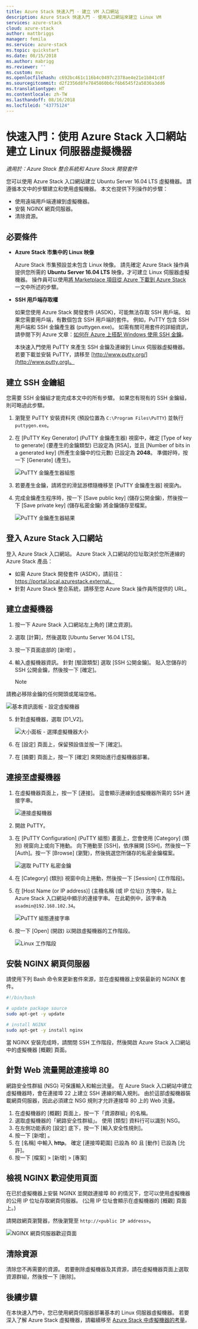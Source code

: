 ```yaml
---
title: Azure Stack 快速入門 - 建立 VM 入口網站
description: Azure Stack 快速入門 - 使用入口網站來建立 Linux VM
services: azure-stack
cloud: azure-stack
author: mattbriggs
manager: femila
ms.service: azure-stack
ms.topic: quickstart
ms.date: 08/15/2018
ms.author: mabrigg
ms.reviewer: ''
ms.custom: mvc
ms.openlocfilehash: c692bc461c116b4c0497c2378ae4e21e1b841c8f
ms.sourcegitcommit: d2f2356d8fe7845860b6cf6b6545f2a5036a3dd6
ms.translationtype: HT
ms.contentlocale: zh-TW
ms.lasthandoff: 08/16/2018
ms.locfileid: "43775124"
---
```

# <a name="quickstart-create-a-linux-server-virtual-machine-with-the-azure-stack-portal"></a>快速入門：使用 Azure Stack 入口網站建立 Linux 伺服器虛擬機器

*適用於：Azure Stack 整合系統和 Azure Stack 開發套件*

您可以使用 Azure Stack 入口網站建立 Ubuntu Server 16.04 LTS 虛擬機器。 請遵循本文中的步驟建立和使用虛擬機器。 本文也提供下列操作的步驟：

* 使用遠端用戶端連線到虛擬機器。
* 安裝 NGINX 網頁伺服器。
* 清除資源。

## <a name="prerequisites"></a>必要條件

* **Azure Stack 市集中的 Linux 映像**

   Azure Stack 市集預設並未包含 Linux 映像。 請先確定 Azure Stack 操作員提供您所需的 **Ubuntu Server 16.04 LTS** 映像，才可建立 Linux 伺服器虛擬機器。 操作員可以使用[將 Marketplace 項目從 Azure 下載到 Azure Stack](../azure-stack-download-azure-marketplace-item.md) 一文中所述的步驟。

* **SSH 用戶端存取權**

   如果您使用 Azure Stack 開發套件 (ASDK)，可能無法存取 SSH 用戶端。 如果您需要用戶端，有數個包含 SSH 用戶端的套件。 例如，PuTTY 包含 SSH 用戶端和 SSH 金鑰產生器 (puttygen.exe)。 如需有關可用套件的詳細資訊，請參閱下列 Azure 文章：[如何在 Azure 上搭配 Windows 使用 SSH 金鑰](https://docs.microsoft.com/azure/virtual-machines/linux/ssh-from-windows#windows-packages-and-ssh-clients)。

   本快速入門使用 PuTTY 來產生 SSH 金鑰及連線到 Linux 伺服器虛擬機器。 若要下載並安裝 PuTTY，請移至 [http://www.putty.org/](http://www.putty.org)。

## <a name="create-an-ssh-key-pair"></a>建立 SSH 金鑰組

您需要 SSH 金鑰組才能完成本文中的所有步驟。 如果您有現有的 SSH 金鑰組，則可略過此步驟。

1. 瀏覽至 PuTTY 安裝資料夾 (預設位置為 ```C:\Program Files\PuTTY```) 並執行 ```puttygen.exe```。
2. 在 [PuTTY Key Generator] \(PuTTY 金鑰產生器\) 視窗中，確定 [Type of key to generate] \(要產生的金鑰類型\) 已設定為 [RSA]，並且 [Number of bits in a generated key] \(所產生金鑰中的位元數\) 已設定為 **2048**。 準備好時，按一下 [Generate] \(產生\)。

   ![PuTTY 金鑰產生器組態](media/azure-stack-quick-linux-portal/Putty01.PNG)

3. 若要產生金鑰，請將您的滑鼠游標隨機移至 [PuTTY 金鑰產生器] 視窗內。
4. 完成金鑰產生程序時，按一下 [Save public key] \(儲存公開金鑰\)，然後按一下 [Save private key] \(儲存私密金鑰\) 將金鑰儲存至檔案。

   ![PuTTY 金鑰產生器結果](media/azure-stack-quick-linux-portal/Putty02.PNG)

## <a name="sign-in-to-the-azure-stack-portal"></a>登入 Azure Stack 入口網站

登入 Azure Stack 入口網站。 Azure Stack 入口網站的位址取決於您所連線的 Azure Stack 產品：

* 如需 Azure Stack 開發套件 (ASDK)，請前往： https://portal.local.azurestack.external。
* 針對 Azure Stack 整合系統，請移至您 Azure Stack 操作員所提供的 URL。

## <a name="create-the-virtual-machine"></a>建立虛擬機器

1. 按一下 Azure Stack 入口網站左上角的 [建立資源]。

2. 選取 [計算]，然後選取 [Ubuntu Server 16.04 LTS]。
3. 按一下頁面底部的 [新增] 。

4. 輸入虛擬機器資訊。 針對 [驗證類型] 選取 [SSH 公開金鑰]。 貼入您儲存的 SSH 公開金鑰，然後按一下 [確定]。

   >[!NOTE]
 請務必移除金鑰的任何開頭或尾端空格。

   ![基本資訊面板 - 設定虛擬機器](media/azure-stack-quick-linux-portal/linux-01.PNG)

5. 針對虛擬機器，選取 [D1_V2]。

   ![大小面板 - 選擇虛擬機器大小](media/azure-stack-quick-linux-portal/linux-02.PNG)

6. 在 [設定] 頁面上，保留預設值並按一下 [確定]。

7. 在 [摘要] 頁面上，按一下 [確定] 來開始進行虛擬機器部署。

## <a name="connect-to-the-virtual-machine"></a>連接至虛擬機器

1. 在虛擬機器頁面上，按一下 [連接]。 這會顯示連線到虛擬機器所需的 SSH 連接字串。

   ![連接虛擬機器](media/azure-stack-quick-linux-portal/linux-03.PNG)

2. 開啟 PuTTY。
3. 在 [PuTTY Configuration] \(PuTTY 組態\) 畫面上，您會使用 [Category] \(類別\) 視窗向上或向下捲動。 向下捲動至 [SSH]，依序展開 [SSH]，然後按一下 [Auth]。按一下 [Browse] \(瀏覽\)，然後挑選您所儲存的私密金鑰檔案。

   ![選取 PuTTY 私密金鑰](media/azure-stack-quick-linux-portal/Putty03.PNG)

4. 在 [Category] \(類別\) 視窗中向上捲動，然後按一下 [Session] \(工作階段\)。
5. 在 [Host Name (or IP address)] \(主機名稱 (或 IP 位址)\) 方塊中，貼上 Azure Stack 入口網站中顯示的連接字串。 在此範例中，該字串為 ```asadmin@192.168.102.34```。

   ![PuTTY 組態連接字串](media/azure-stack-quick-linux-portal/Putty04.PNG)

6. 按一下 [Open] \(開啟\) 以開啟虛擬機器的工作階段。

   ![Linux 工作階段](media/azure-stack-quick-linux-portal/Putty05.PNG)

## <a name="install-the-nginx-web-server"></a>安裝 NGINX 網頁伺服器

請使用下列 Bash 命令來更新套件來源，並在虛擬機器上安裝最新的 NGINX 套件。

```bash
#!/bin/bash

# update package source
sudo apt-get -y update

# install NGINX
sudo apt-get -y install nginx
```

當 NGINX 安裝完成時，請關閉 SSH 工作階段，然後開啟 Azure Stack 入口網站中的虛擬機器 [概觀] 頁面。

## <a name="open-port-80-for-web-traffic"></a>針對 Web 流量開啟連接埠 80

網路安全性群組 (NSG) 可保護輸入和輸出流量。 在 Azure Stack 入口網站中建立虛擬機器時，會在連接埠 22 上建立 SSH 連線的輸入規則。 由於這部虛擬機器裝載網頁伺服器，因此必須建立 NSG 規則才允許連接埠 80 上的 Web 流量。

1. 在虛擬機器的 [概觀] 頁面上，按一下「資源群組」的名稱。
2. 選取虛擬機器的「網路安全性群組」。 使用 [類型] 資料行可以識別 NSG。
3. 在左側功能表的 [設定] 底下，按一下 [輸入安全性規則]。
4. 按一下 [新增] 。
5. 在 [名稱] 中輸入 **http**。 確定 [連接埠範圍] 已設為 80 且 [動作] 已設為 [允許]。
6. 按一下 [檔案] &gt; [新增] &gt; [專案] 

## <a name="view-the-nginx-welcome-page"></a>檢視 NGINX 歡迎使用頁面

在已於虛擬機器上安裝 NGINX 並開啟連接埠 80 的情況下，您可以使用虛擬機器的公用 IP 位址存取網頁伺服器。 (公用 IP 位址會顯示在虛擬機器的 [概觀] 頁面上。)

請開啟網頁瀏覽器，然後瀏覽至 ```http://<public IP address>```。

![NGINX 網頁伺服器歡迎頁面](media/azure-stack-quick-linux-portal/linux-04.PNG)

## <a name="clean-up-resources"></a>清除資源

清除您不再需要的資源。 若要刪除虛擬機器及其資源，請在虛擬機器頁面上選取資源群組，然後按一下 [刪除]。

## <a name="next-steps"></a>後續步驟

在本快速入門中，您已使用網頁伺服器部署基本的 Linux 伺服器虛擬機器。 若要深入了解 Azure Stack 虛擬機器，請繼續移至 [Azure Stack 中虛擬機器的考量](azure-stack-vm-considerations.md)。
